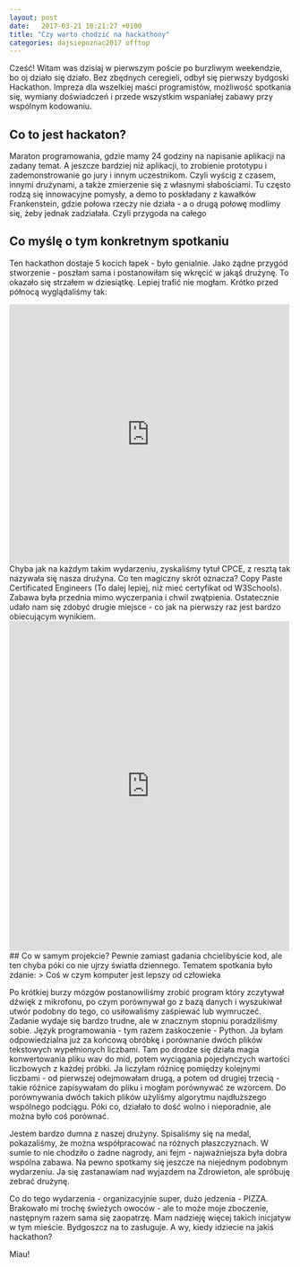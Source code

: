```yaml
---
layout: post
date:   2017-03-21 10:21:27 +0100
title: "Czy warto chodzić na hackathony"
categories: dajsiepoznac2017 offtop
---
```

Cześć!
Witam was dzisiaj w pierwszym poście po burzliwym weekendzie, bo oj działo się działo. Bez zbędnych ceregieli, odbył się pierwszy bydgoski Hackathon. Impreza dla wszelkiej maści programistów, możliwość spotkania się, wymiany doświadczeń i przede wszystkim wspaniałej zabawy przy wspólnym kodowaniu.
## Co to jest hackaton?
Maraton programowania, gdzie mamy 24 godziny na napisanie aplikacji na zadany temat. A jeszcze bardziej niż aplikacji, to zrobienie prototypu i zademonstrowanie go jury i innym uczestnikom. Czyli wyścig z czasem, innymi drużynami, a także zmierzenie się z własnymi słabościami. Tu często rodzą się innowacyjne pomysły, a demo to poskładany z kawałków Frankenstein, gdzie połowa rzeczy nie działa - a o drugą połowę modlimy się, żeby jednak zadziałała. Czyli przygoda na całego
## Co myślę o tym konkretnym spotkaniu
Ten hackathon dostaje 5 kocich łapek - było genialnie. Jako żądne przygód stworzenie - poszłam sama i postanowiłam się wkręcić w jakąś drużynę. To okazało się strzałem w dziesiątkę. Lepiej trafić nie mogłam. Krótko przed północą wyglądaliśmy tak:
<iframe src="https://www.facebook.com/plugins/post.php?href=https%3A%2F%2Fwww.facebook.com%2Fkotzrodlowy%2Fposts%2F659563514230216%3A0&width=500" width="500" height="463" style="border:none;overflow:hidden" scrolling="no" frameborder="0" allowTransparency="true"></iframe>
Chyba jak na każdym takim wydarzeniu, zyskaliśmy tytuł CPCE, z resztą tak nazywała się nasza drużyna. Co ten magiczny skrót oznacza? Copy Paste Certificated Engineers (To dalej lepiej, niż mieć certyfikat od W3Schools). Zabawa była przednia mimo wyczerpania i chwil zwątpienia. Ostatecznie udało nam się zdobyć drugie miejsce - co jak na pierwszy raz jest bardzo obiecującym wynikiem.
<iframe src="https://www.facebook.com/plugins/post.php?href=https%3A%2F%2Fwww.facebook.com%2Fkotzrodlowy%2Fposts%2F660087270844507%3A0&width=500" width="500" height="588" style="border:none;overflow:hidden" scrolling="no" frameborder="0" allowTransparency="true"></iframe>
## Co w samym projekcie?
Pewnie zamiast gadania chcielibyście kod, ale ten chyba póki co nie ujrzy światła dziennego. Tematem spotkania było zdanie:
> Coś w czym komputer jest lepszy od człowieka

Po krótkiej burzy mózgów postanowiliśmy zrobić program który zczytywał dźwięk z mikrofonu, po czym porównywał go z bazą danych i wyszukiwał utwór podobny do tego, co usiłowaliśmy zaśpiewać lub wymruczeć. Zadanie wydaje się bardzo trudne, ale w znacznym stopniu poradziliśmy sobie. Język programowania - tym razem zaskoczenie - Python. Ja byłam odpowiedzialna już za końcową obróbkę i porównanie dwóch plików tekstowych wypełnionych liczbami. Tam po drodze się działa magia konwertowania pliku wav do mid, potem wyciągania pojedynczych wartości liczbowych z każdej próbki. Ja liczyłam różnicę pomiędzy kolejnymi liczbami - od pierwszej odejmowałam drugą, a potem od drugiej trzecią - takie różnice zapisywałam do pliku i mogłam porównywać ze wzorcem. Do porównywania dwóch takich plików użyliśmy algorytmu najdłuższego wspólnego podciągu. Póki co, działało to dość wolno i nieporadnie, ale można było coś porównać.

Jestem bardzo dumna z naszej drużyny. Spisaliśmy się na medal, pokazaliśmy, że można współpracować na różnych płaszczyznach. W sumie to nie chodziło o żadne nagrody, ani fejm - najważniejsza była dobra wspólna zabawa. Na pewno spotkamy się jeszcze na niejednym podobnym wydarzeniu. Ja się zastanawiam nad wyjazdem na Zdrowieton, ale spróbuję zebrać drużynę.

Co do tego wydarzenia - organizacyjnie super, dużo jedzenia - PIZZA. Brakowało mi trochę świeżych owoców - ale to może moje zboczenie, następnym razem sama się zaopatrzę. Mam nadzieję więcej takich inicjatyw w tym mieście. Bydgoszcz na to zasługuje. A wy, kiedy idziecie na jakiś hackathon?

Miau!
